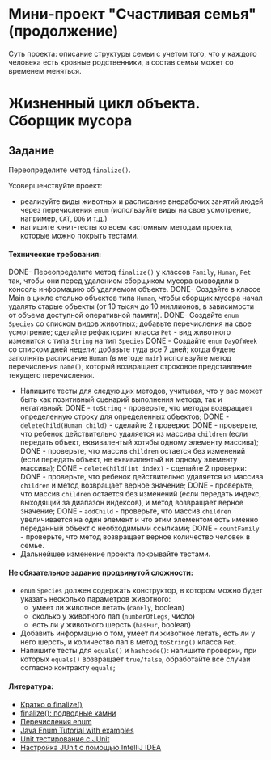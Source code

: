 # Мини-проект "Счастливая семья" (продолжение)

Суть проекта: описание структуры семьи с учетом того, что у каждого человека есть кровные родственники, а состав семьи может со временем меняться.

# Жизненный цикл объекта. Сборщик мусора
## Задание

Переопределите метод `finalize()`. 

Усовершенствуйте проект: 
 - реализуйте виды животных и расписание внерабочих занятий людей через перечисления `enum` (используйте виды на свое усмотрение, например, `CAT`, `DOG` и т.д.)
 - напишите юнит-тесты ко всем кастомным методам проекта, которые можно покрыть тестами.

#### Технические требования:
DONE- Переопределите метод `finalize()` у классов `Family`, `Human`, `Pet` так, чтобы они перед удалением сборщиком мусора вывводили в консоль информацию об удаляемом объекте.
DONE- Создайте в классе Main в цикле столько объектов типа `Human`, чтобы сборщик мусора начал удалять старые объекты (от 10 тысяч до 10 миллионов, в зависимости от объема доступной оперативной памяти).
DONE- Создайте `enum` `Species` со списком видов животных; добавьте перечисления на свое усмотрение; сделайте рефакторинг класса `Pet` - вид животного изменится с типа `String` на тип `Species`
DONE - Создайте `enum` `DayOfWeek` со списком дней недели; добавьте туда все 7 дней; когда будете заполнять расписание `Human` (в методе `main`) используйте метод перечисления `name()`, который возвращает строковое представление текущего перечисления.
- Напишите тесты для следующих методов, учитывая, что у вас может быть как позитивный сценарий выполнения метода, так и негативный:
 DONE - `toString` - проверьте, что методы возвращает определенную строку для определенных объектов;
 DONE - `deleteChild(Human child)` - сделайте 2 проверки: 
  DONE - проверьте, что ребенок действительно удаляется из массива `children`  (если передать объект, еквивалентый хотябы одному элементу массива);
  DONE - проверьте, что массив `children` остается без изменений (если передать объект, не еквивалентый ни одному элементу массива);
 DONE - `deleteChild(int index)` - сделайте 2 проверки: 
  DONE - проверьте, что ребенок действительно удаляется из массива `children` и метод возвращает верное значение;
  DONE - проверьте, что массив `children` остается без изменений (если передать индекс, выходящий за диапазон индексов), и метод возвращает верное значение;
 DONE - `addChild` - проверьте, что массив `children` увеличивается на один элемент и что этим элементом есть именно переданный объект с необходимыми ссылками;
 DONE - `countFamily` - проверьте, что метод возвращает верное количество человек в семье.
- Дальнейшее изменение проекта покрывайте тестами.


#### Не обязательное задание продвинутой сложности:
- `enum` `Species` должен содержать конструктор, в котором можно будет указать несколько параметров животного:
  - умеет ли животное летать (`canFly`, boolean)
  - сколько у животного лап (`numberOfLegs`, число)
  - есть ли у животного шерсть (`hasFur`, boolean)
- Добавить информацию о том, умеет ли животное летать, есть ли у него шерсть, и количество лап в метод `toString()` класса `Pet`.
- Напишите тесты для `equals()` и `hashcode()`: напишите проверки, при которых `equals()` возвращает `true/false`, обработайте все случаи согласно контракту `equals`; 

#### Литература:
- [Кратко о finalize()](http://www.linkex.ru/java/finalize.php)
- [finalize(): подводные камни](http://javaway.info/dlya-chego-nuzhen-metod-finalize/)
- [Перечисления enum](https://metanit.com/java/tutorial/3.8.php)
- [Java Enum Tutorial with examples](https://beginnersbook.com/2014/09/java-enum-examples/)
- [Unit тестирование с JUnit](https://devcolibri.com/unit-тестирование-с-junit/)
- [Настройка JUnit с помощью IntelliJ IDEA](http://qaru.site/questions/156160/setting-up-junit-with-intellij-idea)